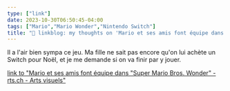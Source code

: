 ```yaml
---
type: ["link"]
date: 2023-10-30T06:50:45-04:00
tags: ["Mario","Mario Wonder","Nintendo Switch"]
title: "🔗 linkblog: my thoughts on 'Mario et ses amis font équipe dans 'Super Mario Bros. Wonder' - rts.ch - Arts visuels"
---
```

Il a l'air bien sympa ce jeu. Ma fille ne sait pas encore qu'on lui achète un Switch pour Noël, et je me demande si on va finir par y jouer.

[link to "Mario et ses amis font équipe dans "Super Mario Bros. Wonder" - rts.ch - Arts visuels"](https://www.rts.ch/info/culture/arts-visuels/14415781-mario-et-ses-amis-font-equipe-dans-super-mario-bros-wonder.html?rts_source=rss_t)
